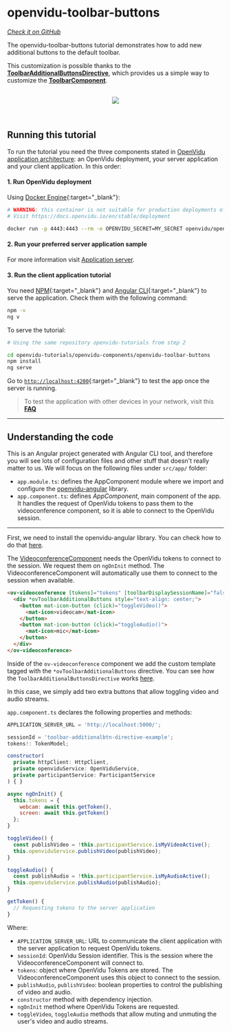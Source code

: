 # openvidu-toolbar-buttons

<a href="https://github.com/OpenVidu/openvidu-tutorials/tree/master/openvidu-components/openvidu-toolbar-buttons" target="_blank"><i class="icon ion-social-github"> Check it on GitHub</i></a>

The openvidu-toolbar-buttons tutorial demonstrates how to add new additional buttons to the default toolbar.

This customization is possible thanks to the [**ToolbarAdditionalButtonsDirective**](api/openvidu-angular/directives/ToolbarAdditionalButtonsDirective.html), which provides us a simple way to customize the [**ToolbarComponent**](api/openvidu-angular/components/ToolbarComponent.html).

<p align="center" style="margin-top: 30px">
  <img class="img-responsive" style="max-width: 80%" src="img/components/toolbar-buttons.png">
</p>

<br>


## Running this tutorial

To run the tutorial you need the three components stated in [OpenVidu application architecture](developing-your-video-app/#openvidu-application-architecture): an OpenVidu deployment, your server application and your client application. In this order:

#### 1. Run OpenVidu deployment

Using [Docker Engine](https://docs.docker.com/engine/){:target="_blank"}:

```bash
# WARNING: this container is not suitable for production deployments of OpenVidu
# Visit https://docs.openvidu.io/en/stable/deployment

docker run -p 4443:4443 --rm -e OPENVIDU_SECRET=MY_SECRET openvidu/openvidu-dev:2.24.0
```

#### 2. Run your preferred server application sample

For more information visit [Application server](application-server/).

<div id="application-server-wrapper"></div>
<script src="js/load-common-template.js" data-pathToFile="server-application-samples.html" data-elementId="application-server-wrapper" data-runAnchorScript="false" data-useCurrentVersion="true"></script>

#### 3. Run the client application tutorial

You need [NPM](https://docs.npmjs.com/downloading-and-installing-node-js-and-npm){:target="_blank"} and [Angular CLI](https://angular.io/cli){:target="_blank"} to serve the application. Check them with the following command:

```bash
npm -v
ng v
```

To serve the tutorial:

```bash
# Using the same repository openvidu-tutorials from step 2

cd openvidu-tutorials/openvidu-components/openvidu-toolbar-buttons
npm install
ng serve
```

Go to [`http://localhost:4200`](http://localhost:4200){:target="_blank"} to test the app once the server is running.

> To test the application with other devices in your network, visit this **[FAQ](troubleshooting/#3-test-applications-in-my-network-with-multiple-devices)**

---

## Understanding the code

This is an Angular project generated with Angular CLI tool, and therefore you will see lots of configuration files and other stuff that doesn't really matter to us. We will focus on the following files under `src/app/` folder:

- `app.module.ts`: defines the AppComponent module where we import and configure the [openvidu-angular](api/openvidu-angular/) library.
- `app.component.ts`: defines *AppComponent*, main component of the app. It handles the request of OpenVidu tokens to pass them to the videoconference component, so it is able to connect to the OpenVidu session.

---

First, we need to install the openvidu-angular library. You can check how to do that [here](api/openvidu-angular/).

The [VideoconferenceComponent](api/openvidu-angular/components/VideoconferenceComponent.html) needs the OpenVidu tokens to connect to the session. We request them on `ngOnInit` method. The VideoconferenceComponent will automatically use them to connect to the session when available.

```html
<ov-videoconference [tokens]="tokens" [toolbarDisplaySessionName]="false">
  <div *ovToolbarAdditionalButtons style="text-align: center;">
    <button mat-icon-button (click)="toggleVideo()">
      <mat-icon>videocam</mat-icon>
    </button>
    <button mat-icon-button (click)="toggleAudio()">
      <mat-icon>mic</mat-icon>
    </button>
  </div>
</ov-videoconference>
```

Inside of the `ov-videoconference` component we add the custom template tagged with the `*ovToolbarAdditionalButtons` directive. You can see how the `ToolbarAdditionalButtonsDirective` works [here](api/openvidu-angular/directives/ToolbarAdditionalButtonsDirective.html).

In this case, we simply add two extra buttons that allow toggling video and audio streams.

`app.component.ts` declares the following properties and methods:

```javascript
APPLICATION_SERVER_URL = 'http://localhost:5000/';

sessionId = 'toolbar-additionalbtn-directive-example';
tokens!: TokenModel;

constructor(
  private httpClient: HttpClient,
  private openviduService: OpenViduService,
  private participantService: ParticipantService
) { }

async ngOnInit() {
  this.tokens = {
    webcam: await this.getToken(),
    screen: await this.getToken()
  };
}

toggleVideo() {
  const publishVideo = !this.participantService.isMyVideoActive();
  this.openviduService.publishVideo(publishVideo);
}

toggleAudio() {
  const publishAudio = !this.participantService.isMyAudioActive();
  this.openviduService.publishAudio(publishAudio);
}

getToken() {
  // Requesting tokens to the server application
}
```

Where:

- `APPLICATION_SERVER_URL`: URL to communicate the client application with the server application to request OpenVidu tokens.
- `sessionId`: OpenVidu Session identifier. This is the session where the VideoconferenceComponent will connect to.
- `tokens`: object where OpenVidu Tokens are stored. The VideoconferenceComponent uses this object to connect to the session.
- `publishAudio`, `publishVideo`: boolean properties to control the publishing of video and audio.
- `constructor` method with dependency injection.
- `ngOnInit` method where OpenVidu Tokens are requested.
- `toggleVideo`, `toggleAudio` methods that allow muting and unmuting the user's video and audio streams.
